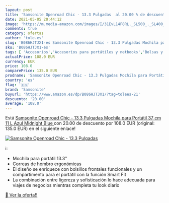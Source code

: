 ```yaml
---
layout: post
title: 'Samsonite Openroad Chic - 13.3 Pulgadas  al 20.00 % de descuento'
date: 2021-05-05 20:44:12
image: 'https://m.media-amazon.com/images/I/31EvL14F8RL._SL500_._SL400_.jpg'
comments: true
category: ofertas
author: 'tole.es'
slug: 'B086HJTJX1-es Samsonite Openroad Chic - 13.3 Pulgadas Mochila para...'
sku: 'B086HJTJX1-es'
tags: [ 'Accesorios','Accesorios para portátiles y netbooks','Bolsas y fundas para portátiles y netbooks','Informática','Mochilas para portátiles y netbooks','mochila','samsonite', ]
actualPrice: 108.0 EUR
currency: EUR
price: 108.0
comparePrice: 135.0 EUR
prodname: 'Samsonite Openroad Chic - 13.3 Pulgadas Mochila para Portátil  37 cm  11 L  Azul  Midnight Blue '
country: 'es'
flag: '🇪🇸'
brand: 'Samsonite'
buyurl: 'https://www.amazon.es/dp/B086HJTJX1/?tag=tolees-21'
descuento: '20.00'
average: '108.0'
---
```


Está [Samsonite Openroad Chic - 13.3 Pulgadas Mochila para Portátil  37 cm  11 L  Azul  Midnight Blue ](https://www.amazon.es/dp/B086HJTJX1/?tag=tolees-21) con 20.00 de descuento por 108.0 EUR (original: 135.0 EUR) en el siguiente enlace!

[![Samsonite Openroad Chic - 13.3 Pulgadas ](https://m.media-amazon.com/images/I/31EvL14F8RL._SL500_._SL400_.jpg)](https://www.amazon.es/dp/B086HJTJX1/?tag=tolees-21)

ℹ️:

- Mochila para portátil 13.3"
- Correas de hombro ergonómicas
- El diseño se enriquece con bolsillos frontales funcionales y un compartimento para el portátil con la función Smart Fit
- La combinación entre ligereza y sofisticación lo hace adecuada para viajes de negocios mientras completa tu look diario

[🛒 Ver la oferta!!](https://www.amazon.es/dp/B086HJTJX1/?tag=tolees-21)

